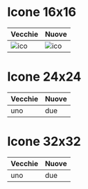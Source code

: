 # Icone 16x16 
| Vecchie                       | Nuove                                  |
|:------------------------------|:---------------------------------------|
| ![ico](16x16/application.ico) | ![ico](NUOVO_SET/16x16/3d_glasses.png) |

# Icone 24x24 
| Vecchie | Nuove |
|:--------|:------|
| uno     | due   |


# Icone 32x32 
| Vecchie | Nuove |
|:--------|:------|
| uno     | due   |